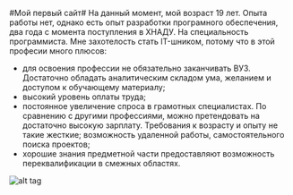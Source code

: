 #Мой первый сайт#
На данный момент, мой возраст 19 лет. Опыта работы нет, однако есть опыт разработки програмного обеспечения, два года с момента поступления в ХНАДУ. На специальность программиста.
Мне захотелость стать IT-шником, потому что в этой професии много плюсов:

* для освоения профессии не обязательно заканчивать ВУЗ. Достаточно обладать аналитическим складом ума, желанием и доступом к обучающему материалу;
* высокий уровень оплаты труда;
* постоянное увеличение спроса в грамотных специалистах. По сравнению с другими профессиями, можно претендовать на достаточно высокую зарплату. Требования к возрасту и опыту не такие жесткие;
возможность удаленной работы, самостоятельного поиска проектов;
* хорошие знания предметной части предоставляют возможность переквалификации в смежных областях.

![alt tag](https://yandex.ua/images/search?img_url=http%3A%2F%2Fbigben.su%2Fcontent%2Foffers%2F74%2Fedg.jpg&text=%D0%BA%D0%B0%D1%80%D1%82%D0%B8%D0%BD%D0%BA%D0%B8%20%D0%BF%D1%80%D0%BE%D0%B3%D1%80%D0%B0%D0%BC%D0%BC%D0%B8%D1%80%D0%BE%D0%B2%D0%B0%D0%BD%D0%B8%D0%B5&noreask=1&pos=7&lr=147&rpt=simage.png) 
